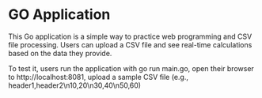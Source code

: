 # GO Application

This Go application is a simple way to practice web programming and CSV file processing. Users can upload a CSV file and see real-time calculations based on the data they provide.

To test it, users run the application with go run main.go, open their browser to http://localhost:8081, upload a sample CSV file (e.g., header1,header2\n10,20\n30,40\n50,60)
